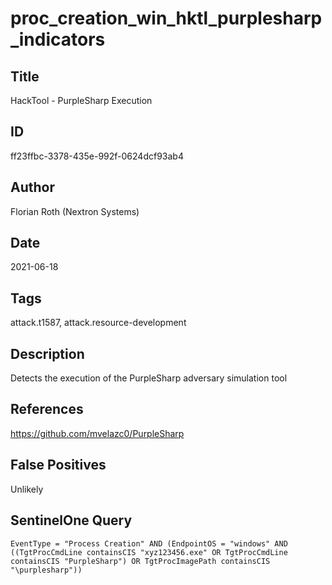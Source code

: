 # proc_creation_win_hktl_purplesharp_indicators

## Title
HackTool - PurpleSharp Execution

## ID
ff23ffbc-3378-435e-992f-0624dcf93ab4

## Author
Florian Roth (Nextron Systems)

## Date
2021-06-18

## Tags
attack.t1587, attack.resource-development

## Description
Detects the execution of the PurpleSharp adversary simulation tool

## References
https://github.com/mvelazc0/PurpleSharp

## False Positives
Unlikely

## SentinelOne Query
```
EventType = "Process Creation" AND (EndpointOS = "windows" AND ((TgtProcCmdLine containsCIS "xyz123456.exe" OR TgtProcCmdLine containsCIS "PurpleSharp") OR TgtProcImagePath containsCIS "\purplesharp"))

```